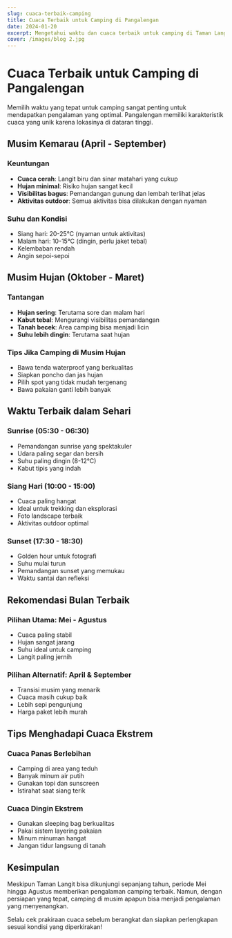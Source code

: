 ```yaml
---
slug: cuaca-terbaik-camping
title: Cuaca Terbaik untuk Camping di Pangalengan
date: 2024-01-20
excerpt: Mengetahui waktu dan cuaca terbaik untuk camping di Taman Langit Pangalengan.
cover: /images/blog 2.jpg
---
```


# Cuaca Terbaik untuk Camping di Pangalengan

Memilih waktu yang tepat untuk camping sangat penting untuk mendapatkan pengalaman yang optimal. Pangalengan memiliki karakteristik cuaca yang unik karena lokasinya di dataran tinggi.

## Musim Kemarau (April - September)

### Keuntungan
- **Cuaca cerah**: Langit biru dan sinar matahari yang cukup
- **Hujan minimal**: Risiko hujan sangat kecil
- **Visibilitas bagus**: Pemandangan gunung dan lembah terlihat jelas
- **Aktivitas outdoor**: Semua aktivitas bisa dilakukan dengan nyaman

### Suhu dan Kondisi
- Siang hari: 20-25°C (nyaman untuk aktivitas)
- Malam hari: 10-15°C (dingin, perlu jaket tebal)
- Kelembaban rendah
- Angin sepoi-sepoi

## Musim Hujan (Oktober - Maret)

### Tantangan
- **Hujan sering**: Terutama sore dan malam hari
- **Kabut tebal**: Mengurangi visibilitas pemandangan
- **Tanah becek**: Area camping bisa menjadi licin
- **Suhu lebih dingin**: Terutama saat hujan

### Tips Jika Camping di Musim Hujan
- Bawa tenda waterproof yang berkualitas
- Siapkan poncho dan jas hujan
- Pilih spot yang tidak mudah tergenang
- Bawa pakaian ganti lebih banyak

## Waktu Terbaik dalam Sehari

### Sunrise (05:30 - 06:30)
- Pemandangan sunrise yang spektakuler
- Udara paling segar dan bersih
- Suhu paling dingin (8-12°C)
- Kabut tipis yang indah

### Siang Hari (10:00 - 15:00)
- Cuaca paling hangat
- Ideal untuk trekking dan eksplorasi
- Foto landscape terbaik
- Aktivitas outdoor optimal

### Sunset (17:30 - 18:30)
- Golden hour untuk fotografi
- Suhu mulai turun
- Pemandangan sunset yang memukau
- Waktu santai dan refleksi

## Rekomendasi Bulan Terbaik

### Pilihan Utama: Mei - Agustus
- Cuaca paling stabil
- Hujan sangat jarang
- Suhu ideal untuk camping
- Langit paling jernih

### Pilihan Alternatif: April & September
- Transisi musim yang menarik
- Cuaca masih cukup baik
- Lebih sepi pengunjung
- Harga paket lebih murah

## Tips Menghadapi Cuaca Ekstrem

### Cuaca Panas Berlebihan
- Camping di area yang teduh
- Banyak minum air putih
- Gunakan topi dan sunscreen
- Istirahat saat siang terik

### Cuaca Dingin Ekstrem
- Gunakan sleeping bag berkualitas
- Pakai sistem layering pakaian
- Minum minuman hangat
- Jangan tidur langsung di tanah

## Kesimpulan

Meskipun Taman Langit bisa dikunjungi sepanjang tahun, periode Mei hingga Agustus memberikan pengalaman camping terbaik. Namun, dengan persiapan yang tepat, camping di musim apapun bisa menjadi pengalaman yang menyenangkan.

Selalu cek prakiraan cuaca sebelum berangkat dan siapkan perlengkapan sesuai kondisi yang diperkirakan!